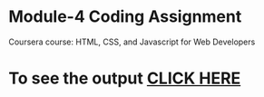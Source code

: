 

# Module-4 Coding Assignment

Coursera course: HTML, CSS, and Javascript for Web Developers

# To see the output [CLICK HERE](https://sabin999.github.io/module-4/index.html)

